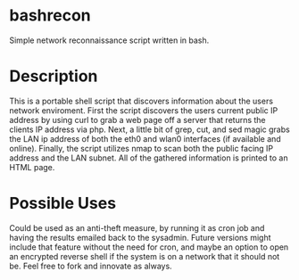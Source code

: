 # bashrecon
Simple network reconnaissance script written in bash.

# Description
This is a portable shell script that discovers information about the users network enviroment. First the script discovers the users current public IP address by using curl to grab a web page off a server that returns the clients IP address via php. Next, a little bit of grep, cut, and sed magic grabs the LAN ip address of both the eth0 and wlan0 interfaces (if available and online). Finally, the script utilizes nmap to scan both the public facing IP address and the LAN subnet. All of the gathered information is printed to an HTML page. 

# Possible Uses
Could be used as an anti-theft measure, by running it as cron job and having the results emailed back to the sysadmin. Future versions might include that feature without the need for cron, and maybe an option to open an encrypted reverse shell if the system is on a network that it should not be. Feel free to fork and innovate as always.
